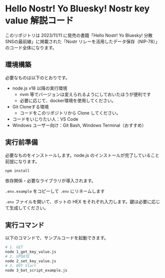 # Hello Nostr! Yo Bluesky! Nostr key value 解説コード

このリポジトリは 2023/11/11 に発売の書籍「Hello Nostr! Yo Bluesky! 分散SNSの最前線」に掲載された「Nostr リレーを活用したデータ保存（NIP-78）」のコード全体になります。

## 環境構築

必要なものは以下のとおりです。

- node.js v18 以降の実行環境
  - nvm 等でバージョンは変えられるようにしておいたほうが便利です
  - 必要に応じて、docker環境を使用してください。
- Git Cloneする環境
  - コードをこのリポジトリから Clone してください。
- コードをいじりたい人：VS Code
- Windows ユーザー向け：Git Bash, Windows Terminal（おすすめ）

## 実行前準備

必要なものをインストールします。node.js のインストールが完了していること前提になります。

```bash
npm install
```

依存関係・必要なライブラリが導入されます。

`.env.example` をコピーして `.env` にリネームします

`.env` ファイルを開いて、ボットの HEX をそれぞれ入力します。鍵は必要に応じて生成してください。

## 実行コマンド

以下のコマンドで、サンプルコードを起動できます。

```bash
# 1. GET
node 1_get_key_value.js
# 2. UPDATE
node 2_set_key_value.js
# 3. BOT Start
node 3_bot_script_example.js
```
